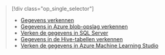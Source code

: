 > [!div class="op_single_selector"]
> * [Gegevens verkennen](../articles/machine-learning/machine-learning-data-science-explore-data.md)
> * [Gegevens in Azure blob-opslag verkennen](../articles/machine-learning/machine-learning-data-science-explore-data-blob.md)
> * [Verken de gegevens in SQL Server](../articles/machine-learning/machine-learning-data-science-explore-data-sql-server.md)
> * [Gegevens in de Hive-tabellen verkennen](../articles/machine-learning/machine-learning-data-science-explore-data-hive-tables.md)
> * [Verken de gegevens in Azure Machine Learning Studio](https://azure.microsoft.com/documentation/videos/preprocessing-data-in-azure-ml-studio/)
> 
> 

